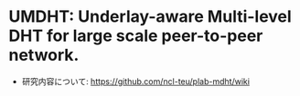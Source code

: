 # UMDHT: Underlay-aware Multi-level DHT for large scale peer-to-peer network. 
- 研究内容について: https://github.com/ncl-teu/plab-mdht/wiki
